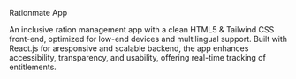 Rationmate App

An inclusive ration management app with a clean HTML5 & Tailwind CSS front-end,
optimized for low-end devices and multilingual support. 
Built with React.js for aresponsive and scalable backend, the app enhances accessibility,
transparency, and usability, offering real-time tracking of entitlements.
